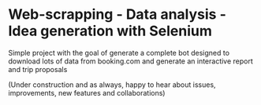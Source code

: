 # Web-scrapping - Data analysis - Idea generation with Selenium

Simple project with the goal of generate a complete bot designed to download lots of data from booking.com and generate an interactive report and trip proposals




(Under construction and as always, happy to hear about issues, improvements, new features and collaborations)

